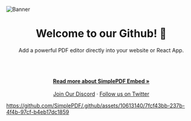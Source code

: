 ![Banner](https://cdn.simplepdf.eu/simple-pdf/assets/simplepdf-github.png)
<h1 align="center">Welcome to our Github! 👋</h1>
<div align="center">
Add a powerful PDF editor directly into your website or React App.
</div>
</br>
</br>
<p align="center">
<br />
<a href="https://simplepdf.eu/embed" rel="dofollow"><strong>Read more about SimplePDF Embed »</strong></a>
<br />
<br/>
<a href="https://discord.gg/TvRFMCTN">Join Our Discord</a>
  ·
<a href="https://twitter.com/simple_pdf">Follow us on Twitter</a>
</p>


https://github.com/SimplePDF/.github/assets/10613140/7fcf43bb-237b-4f4b-97cf-b4eb17dc1859


